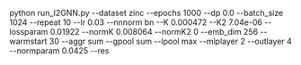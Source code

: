 python run_I2GNN.py --dataset zinc --epochs 1000  --dp 0.0 --batch_size 1024 --repeat 10  --lr 0.03  --nnnorm bn  --K 0.000472 --K2 7.04e-06 --lossparam 0.01922 --normK 0.008064 --normK2 0 --emb_dim 256 --warmstart 30  --aggr sum --gpool sum --lpool max --mlplayer 2  --outlayer 4 --normparam 0.0425  --res 
